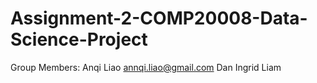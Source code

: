 # Assignment-2-COMP20008-Data-Science-Project
Group Members:
Anqi Liao annqi.liao@gmail.com 
Dan
Ingrid
Liam 
